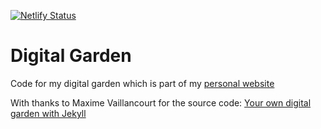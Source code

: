 [![Netlify Status](https://api.netlify.com/api/v1/badges/8cfa8785-8df8-4aad-ad35-8f1c790b8baf/deploy-status)](https://app.netlify.com/sites/digital-garden-jekyll-template/deploys)

# Digital Garden

Code for my digital garden which is part of my [personal website](https://helenglover.netlify.app/)

With thanks to Maxime Vaillancourt for the source code: [Your own digital garden with Jekyll](https://maximevaillancourt.com/blog/setting-up-your-own-digital-garden-with-jekyll)

